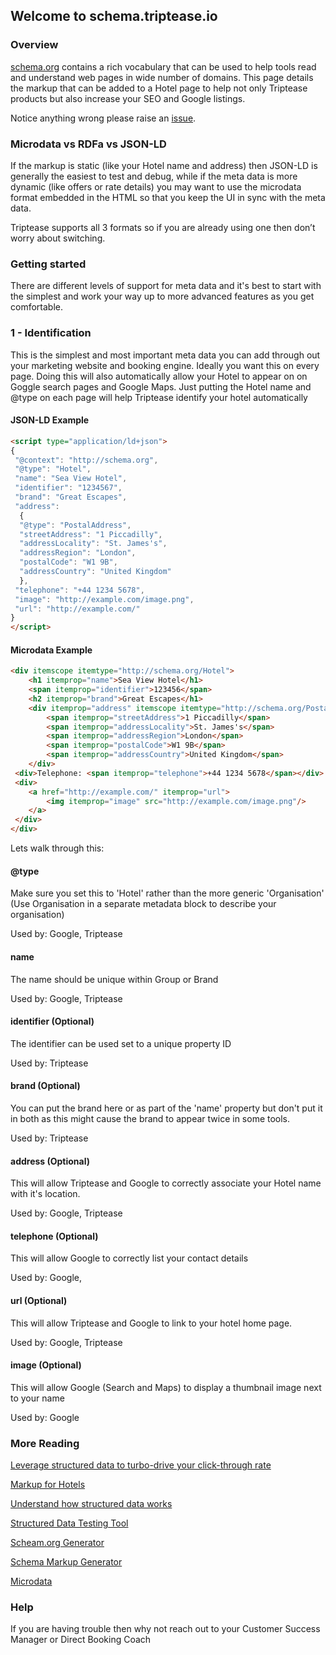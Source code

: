 ## Welcome to schema.triptease.io

### Overview

[schema.org](http://schema.org/) contains a rich vocabulary that can be used to help tools read and understand web pages in wide number of domains. 
This page details the markup that can be added to a Hotel page to help not only Triptease products but also increase your SEO and Google listings.  

Notice anything wrong please raise an [issue](https://github.com/triptease/schema/issues). 

### Microdata vs RDFa vs JSON-LD

If the markup is static (like your Hotel name and address) then JSON-LD is generally the easiest to test and debug, while if the meta data is more dynamic (like offers or rate details) 
you may want to use the microdata format embedded in the HTML so that you keep the UI in sync with the meta data.

Triptease supports all 3 formats so if you are already using one then don’t worry about switching.

### Getting started

There are different levels of support for meta data and it's best to start with the simplest and work your way up to more advanced features as you get comfortable.

### 1 - Identification

This is the simplest and most important meta data you can add through out your marketing website and booking engine. Ideally you want this on every page. 
Doing this will also automatically allow your Hotel to appear on on Goggle search pages and Google Maps. Just putting the Hotel name and @type on each page will help Triptease 
identify your hotel automatically 

#### JSON-LD Example

```html
<script type="application/ld+json">
{
 "@context": "http://schema.org",
 "@type": "Hotel",
 "name": "Sea View Hotel",
 "identifier": "1234567",
 "brand": "Great Escapes",
 "address": 
  {
  "@type": "PostalAddress",
  "streetAddress": "1 Piccadilly",
  "addressLocality": "St. James's",
  "addressRegion": "London",
  "postalCode": "W1 9B",
  "addressCountry": "United Kingdom"
  },
 "telephone": "+44 1234 5678",
 "image": "http://example.com/image.png",
 "url": "http://example.com/"
}
</script>

```

#### Microdata Example

```html
<div itemscope itemtype="http://schema.org/Hotel">
    <h1 itemprop="name">Sea View Hotel</h1>
    <span itemprop="identifier">123456</span>
    <h2 itemprop="brand">Great Escapes</h1>
    <div itemprop="address" itemscope itemtype="http://schema.org/PostalAddress">
        <span itemprop="streetAddress">1 Piccadilly</span>
        <span itemprop="addressLocality">St. James's</span>
        <span itemprop="addressRegion">London</span>
        <span itemprop="postalCode">W1 9B</span>
        <span itemprop="addressCountry">United Kingdom</span>
    </div>
 <div>Telephone: <span itemprop="telephone">+44 1234 5678</span></div>
 <div>
    <a href="http://example.com/" itemprop="url">
        <img itemprop="image" src="http://example.com/image.png"/>
    </a>
 </div>
</div>

```

Lets walk through this:

#### @type

Make sure you set this to 'Hotel' rather than the more generic 'Organisation' 
(Use Organisation in a separate metadata block to describe your organisation)

Used by: Google, Triptease

#### name 

The name should be unique within Group or Brand

Used by: Google, Triptease

#### identifier (Optional) 

The identifier can be used set to a unique property ID

Used by: Triptease

#### brand (Optional)
  
You can put the brand here or as part of the 'name' property but don't put it in both as this might cause the brand to appear twice in some tools.

Used by: Triptease

#### address (Optional)
  
This will allow Triptease and Google to correctly associate your Hotel name with it's location.

Used by: Google, Triptease

#### telephone (Optional)
  
This will allow Google to correctly list your contact details

Used by: Google,

#### url (Optional)
  
This will allow Triptease and Google to link to your hotel home page.

Used by: Google, Triptease

#### image (Optional)
  
This will allow Google (Search and Maps) to display a thumbnail image next to your name

Used by: Google


### More Reading

[Leverage structured data to turbo-drive your click-through rate](https://www.triptease.com/blog/schema-hoteliers-leverage-structured-data/)

[Markup for Hotels](https://schema.org/Hotel)

[Understand how structured data works](https://developers.google.com/search/docs/guides/intro-structured-data)

[Structured Data Testing Tool](https://search.google.com/structured-data/testing-tool)

[Scheam.org Generator](https://developers.brewerdigitalmarketing.com/generator)

[Schema Markup Generator](https://technicalseo.com/seo-tools/schema-markup-generator/)

[Microdata](https://www.w3.org/TR/microdata/)

### Help

If you are having trouble then why not reach out to your Customer Success Manager or Direct Booking Coach
